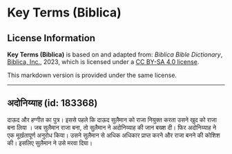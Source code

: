 # Key Terms (Biblica)

## License Information

**Key Terms (Biblica)** is based on and adapted from: _Biblica Bible Dictionary_, [Biblica, Inc.](https://www.biblica.com/), 2023, which is licensed under a [CC BY-SA 4.0 license](https://creativecommons.org/licenses/by-sa/4.0/legalcode.en).

This markdown version is provided under the same license.



--------------------------------

## अदोनिय्याह (id: 183368)

दाऊद और हग्गीत का पुत्र। इससे पहले कि दाऊद सुलैमान को राजा नियुक्त करता उसने खुद को राजा बना लिया । जब सुलैमान राजा बना, तो सुलैमान ने अदोनिय्याह की जान बख्श दी। फिर अदोनिय्याह ने एक मूर्खतापूर्ण अनुरोध किया। उसने सुलैमान से अधिक अधिकार प्राप्त करने और राजा बनने की कोशिश की। इसलिए सुलैमान ने उसे मरवा दिया।


